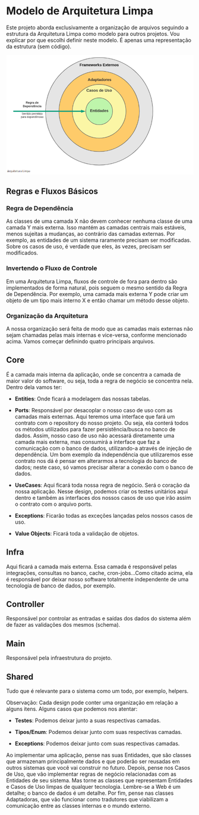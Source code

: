 # Modelo de Arquitetura Limpa

Este projeto aborda exclusivamente a organização de arquivos seguindo a estrutura da Arquitetura Limpa como modelo para outros projetos. Vou explicar por que escolhi definir neste modelo. É apenas uma representação da estrutura (sem código).

![clean_archi](/imagens/Screenshot_148.png)

## Regras e Fluxos Básicos

### Regra de Dependência

As classes de uma camada X não devem conhecer nenhuma classe de uma camada Y mais externa. Isso mantém as camadas centrais mais estáveis, menos sujeitas a mudanças, ao contrário das camadas externas. Por exemplo, as entidades de um sistema raramente precisam ser modificadas. Sobre os casos de uso, é verdade que eles, às vezes, precisam ser modificados.

### Invertendo o Fluxo de Controle

Em uma Arquitetura Limpa, fluxos de controle de fora para dentro são implementados de forma natural, pois seguem o mesmo sentido da Regra de Dependência. Por exemplo, uma camada mais externa Y pode criar um objeto de um tipo mais interno X e então chamar um método desse objeto.

### Organização da Arquitetura

A nossa organização será feita de modo que as camadas mais externas não sejam chamadas pelas mais internas e vice-versa, conforme mencionado acima. Vamos começar definindo quatro principais arquivos.

## Core

É a camada mais interna da aplicação, onde se concentra a camada de maior valor do software, ou seja, toda a regra de negócio se concentra nela. Dentro dela vamos ter:

- **Entities**: Onde ficará a modelagem das nossas tabelas.

- **Ports**: Responsável por desacoplar o nosso caso de uso com as camadas mais externas. Aqui teremos uma interface que fará um contrato com o repository do nosso projeto. Ou seja, ela conterá todos os métodos utilizados para fazer persistência/busca no banco de dados. Assim, nosso caso de uso não acessará diretamente uma camada mais externa, mas consumirá a interface que faz a comunicação com o banco de dados, utilizando-a através de injeção de dependência. Um bom exemplo da independência que utilizaremos esse contrato nos dá é pensar em alterarmos a tecnologia do banco de dados; neste caso, só vamos precisar alterar a conexão com o banco de dados.

- **UseCases**: Aqui ficará toda nossa regra de negócio. Será o coração da nossa aplicação. Nesse design, podemos criar os testes unitários aqui dentro e também as interfaces dos nossos casos de uso que irão assim o contrato com o arquivo ports.

- **Exceptions**: Ficarão todas as exceções lançadas pelos nossos casos de uso.

- **Value Objects**: Ficará toda a validação de objetos.

## Infra

Aqui ficará a camada mais externa. Essa camada é responsável pelas integrações, consultas no banco, cache, cron-jobs...Como citado acima, ela é responsável por deixar nosso software totalmente independente de uma tecnologia de banco de dados, por exemplo.

## Controller

Responsável por controlar as entradas e saídas dos dados do sistema além de fazer as validações dos mesmos (schema).

## Main

Responsável pela infraestrutura do projeto.

## Shared

Tudo que é relevante para o sistema como um todo, por exemplo, helpers.

Observação: Cada design pode conter uma organização em relação a alguns itens. Alguns casos que podemos nos atentar:

- **Testes**: Podemos deixar junto a suas respectivas camadas.

- **Tipos/Enum**: Podemos deixar junto com suas respectivas camadas.

- **Exceptions**: Podemos deixar junto com suas respectivas camadas.

Ao implementar uma aplicação, pense nas suas Entidades, que são classes que armazenam principalmente dados e que poderão ser reusadas em outros sistemas que você vai construir no futuro. Depois, pense nos Casos de Uso, que vão implementar regras de negócio relacionadas com as Entidades de seu sistema. Mas torne as classes que representam Entidades e Casos de Uso limpas de qualquer tecnologia. Lembre-se a Web é um detalhe; o banco de dados é um detalhe. Por fim, pense nas classes Adaptadoras, que vão funcionar como tradutores que viabilizam a comunicação entre as classes internas e o mundo externo.